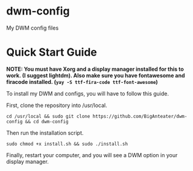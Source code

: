 # dwm-config
My DWM config files

# Quick Start Guide

**NOTE: You must have Xorg and a display manager installed for this to work. (I suggest lightdm). Also make sure you have fontawesome and firacode installed. (```yay -S ttf-fira-code ttf-font-awesome```)**

To install my DWM and configs, you will have to follow this guide.

First, clone the repository into /usr/local.
```
cd /usr/local && sudo git clone https://github.com/BigAnteater/dwm-config && cd dwm-config
```
Then run the installation script.
```
sudo chmod +x install.sh && sudo ./install.sh
```
Finally, restart your computer, and you will see a DWM option in your display manager.
